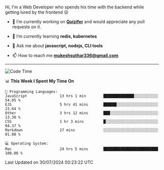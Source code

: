 Hi, I'm a Web Developer who spends his time with the backend while getting lured by the frontend 😜

- 🔭 I’m currently working on **[Quizifer](https://github.com/SutharMukesh/Quizifer/)** and would appreciate any pull requests on it.

- 🌱 I’m currently learning **redis, kubernetes**

- 💬 Ask me about **javascript, nodejs, CLI tools**

- 📫 How to reach me **mukeshsuthar336@gmail.com**

---
<!--START_SECTION:waka-->
![Code Time](http://img.shields.io/badge/Code%20Time-3%2C072%20hrs%2029%20mins-blue)

📊 **This Week I Spent My Time On** 

```text
💬 Programming Languages: 
JavaScript               13 hrs 1 min        ██████████████░░░░░░░░░░░   54.05 % 
EJS                      5 hrs 41 mins       ██████░░░░░░░░░░░░░░░░░░░   23.64 % 
Other                    3 hrs 12 mins       ███░░░░░░░░░░░░░░░░░░░░░░   13.30 % 
CSS                      1 hr 3 mins         █░░░░░░░░░░░░░░░░░░░░░░░░   04.37 % 
Markdown                 27 mins             ░░░░░░░░░░░░░░░░░░░░░░░░░   01.88 % 

💻 Operating System: 
Mac                      24 hrs 5 mins       █████████████████████████   100.00 % 
```


 Last Updated on 30/07/2024 00:23:22 UTC
<!--END_SECTION:waka-->
